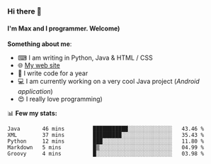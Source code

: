 ### Hi there 👋
#### I'm Max and I programmer. Welcome)

**Something about me**:
- ⌨ I am writing in Python, Java & HTML / CSS
- 🌐 [My web site](https://merive.herokuapp.com/)
- 🎈 I write code for a year
- 💻 I am currently working on a very cool Java project (*Android application*)
- 😍 I really love programming)

📊 **Few my stats:**
<!--START_SECTION:waka-->
```text
Java       46 mins         ███████████░░░░░░░░░░░░░░   43.46 % 
XML        37 mins         █████████░░░░░░░░░░░░░░░░   35.43 % 
Python     12 mins         ███░░░░░░░░░░░░░░░░░░░░░░   11.80 % 
Markdown   5 mins          █▒░░░░░░░░░░░░░░░░░░░░░░░   04.99 % 
Groovy     4 mins          █░░░░░░░░░░░░░░░░░░░░░░░░   03.98 % 
```
<!--END_SECTION:waka-->

